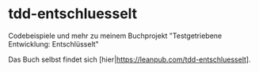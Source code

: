 tdd-entschluesselt
==================

Codebeispiele und mehr zu meinem Buchprojekt "Testgetriebene Entwicklung: Entschlüsselt"

Das Buch selbst findet sich [hier|https://leanpub.com/tdd-entschluesselt].
